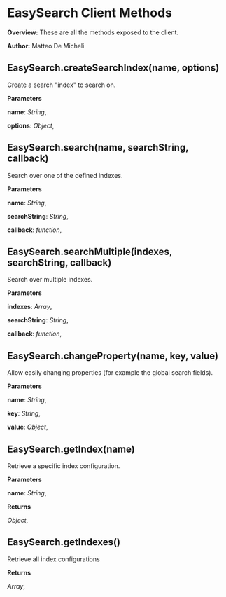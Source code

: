 EasySearch Client Methods
=========================


**Overview:** These are all the methods exposed to the client.

**Author:** Matteo De Micheli

EasySearch.createSearchIndex(name, options)
--------------------------------
Create a search "index" to search on.

**Parameters**

**name**:  *String*,  


**options**:  *Object*,  


EasySearch.search(name, searchString, callback)
------------------------------------
Search over one of the defined indexes.

**Parameters**

**name**:  *String*,  


**searchString**:  *String*,  


**callback**:  *function*,  


EasySearch.searchMultiple(indexes, searchString, callback)
-----------------------------------------------
Search over multiple indexes.

**Parameters**

**indexes**:  *Array*,  


**searchString**:  *String*,  


**callback**:  *function*,  


EasySearch.changeProperty(name, key, value)
--------------------------------
Allow easily changing properties (for example the global search fields).

**Parameters**

**name**:  *String*,  


**key**:  *String*,  


**value**:  *Object*,  


EasySearch.getIndex(name)
--------------
Retrieve a specific index configuration.

**Parameters**

**name**:  *String*,  


**Returns**

*Object*,  


EasySearch.getIndexes()
------------
Retrieve all index configurations

**Returns**

*Array*,  


